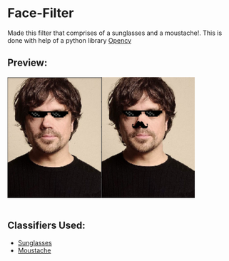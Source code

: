 # Face-Filter
Made this filter that comprises of a sunglasses and a moustache!. This is done with help of a python library <a href="https://opencv.org/">Opencv</a>

## Preview:
<img src="Screenshot (108).png"></img><img src="Screenshot (109).png"></img><br><br>

## Classifiers Used:
- <a href="https://github.com/dlion/ExamProject/blob/master/Head/frontalEyes35x16.xml">Sunglasses</a>
- <a href="https://raw.githubusercontent.com/codingforentrepreneurs/OpenCV-Python-Series/master/src/cascades/third-party/Nose18x15.xml">Moustache</a>
